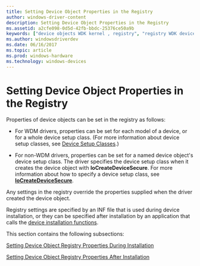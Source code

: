 ```yaml
---
title: Setting Device Object Properties in the Registry
author: windows-driver-content
description: Setting Device Object Properties in the Registry
ms.assetid: a2cfe098-0d5d-42fb-bbdc-25376ce50a9b
keywords: ["device objects WDK kernel , registry", "registry WDK device objects"]
ms.author: windowsdriverdev
ms.date: 06/16/2017
ms.topic: article
ms.prod: windows-hardware
ms.technology: windows-devices
---
```


# Setting Device Object Properties in the Registry





Properties of device objects can be set in the registry as follows:

-   For WDM drivers, properties can be set for each model of a device, or for a whole device setup class. (For more information about device setup classes, see [Device Setup Classes](https://msdn.microsoft.com/library/windows/hardware/ff541509).)

-   For non-WDM drivers, properties can be set for a named device object's device setup class. The driver specifies the device setup class when it creates the device object with **IoCreateDeviceSecure**. For more information about how to specify a device setup class, see [**IoCreateDeviceSecure**](https://msdn.microsoft.com/library/windows/hardware/ff548407).

Any settings in the registry override the properties supplied when the driver created the device object.

Registry settings are specified by an INF file that is used during device installation, or they can be specified after installation by an application that calls the [device installation functions](https://msdn.microsoft.com/library/windows/hardware/ff541299).

This section contains the following subsections:

[Setting Device Object Registry Properties During Installation](setting-device-object-registry-properties-during-installation.md)

[Setting Device Object Registry Properties After Installation](setting-device-object-registry-properties-after-installation.md)

 

 




